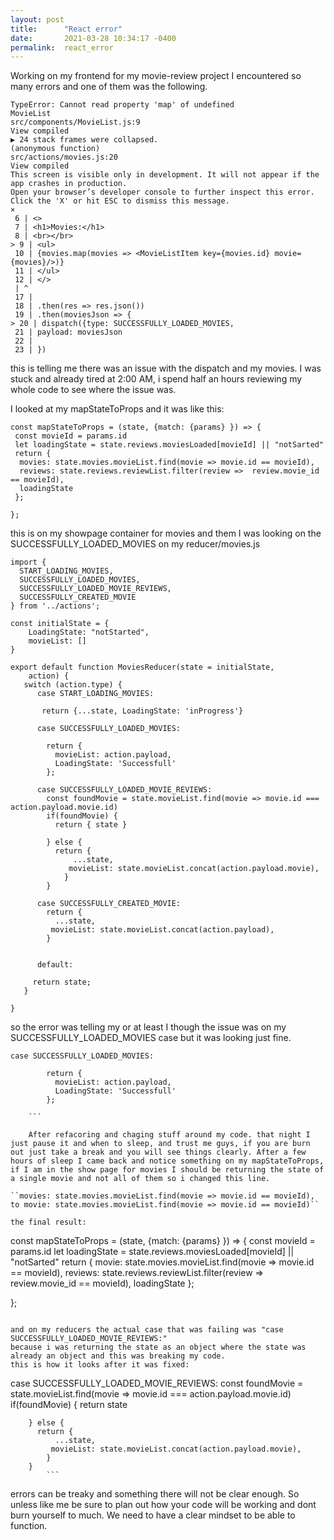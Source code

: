 ```yaml
---
layout: post
title:      "React error"
date:       2021-03-28 10:34:17 -0400
permalink:  react_error
---
```



Working on my frontend for my movie-review project I encountered so many errors and one of them was the following.

```
TypeError: Cannot read property 'map' of undefined
MovieList
src/components/MovieList.js:9
View compiled
▶ 24 stack frames were collapsed.
(anonymous function)
src/actions/movies.js:20
View compiled
This screen is visible only in development. It will not appear if the app crashes in production.
Open your browser’s developer console to further inspect this error. Click the 'X' or hit ESC to dismiss this message.
×
 6 | <>
 7 | <h1>Movies:</h1>
 8 | <br></br>
> 9 | <ul>
 10 | {movies.map(movies => <MovieListItem key={movies.id} movie={movies}/>)}
 11 | </ul>
 12 | </>
 | ^
 17 | 
 18 | .then(res => res.json())
 19 | .then(moviesJson => {
> 20 | dispatch({type: SUCCESSFULLY_LOADED_MOVIES,
 21 | payload: moviesJson
 22 | 
 23 | })
 ```
 
 this is telling me there was an issue with the dispatch and my movies. I was stuck and already tired at 2:00 AM,
 i spend half an hours reviewing my whole code to see where the issue was.
 
 I looked at my mapStateToProps and it was like this:
 
 ```
 const mapStateToProps = (state, {match: {params} }) => {
  const movieId = params.id
  let loadingState = state.reviews.moviesLoaded[movieId] || "notSarted"
  return {
   movies: state.movies.movieList.find(movie => movie.id == movieId),
   reviews: state.reviews.reviewList.filter(review =>  review.movie_id == movieId),
   loadingState
  };

};

```

this is on my showpage container for movies and them I was looking on the SUCCESSFULLY_LOADED_MOVIES on my reducer/movies.js

```
import { 
  START_LOADING_MOVIES,
  SUCCESSFULLY_LOADED_MOVIES,
  SUCCESSFULLY_LOADED_MOVIE_REVIEWS,
  SUCCESSFULLY_CREATED_MOVIE
} from '../actions';

const initialState = {
    LoadingState: "notStarted",
    movieList: []
}

export default function MoviesReducer(state = initialState, 
    action) {
   switch (action.type) {
      case START_LOADING_MOVIES:

       return {...state, LoadingState: 'inProgress'}
      
      case SUCCESSFULLY_LOADED_MOVIES:

        return {
          movieList: action.payload, 
          LoadingState: 'Successfull'
        };

      case SUCCESSFULLY_LOADED_MOVIE_REVIEWS:
        const foundMovie = state.movieList.find(movie => movie.id === action.payload.movie.id)
        if(foundMovie) {
          return { state }
          
        } else {
          return {
              ...state,
             movieList: state.movieList.concat(action.payload.movie),
            }
        }

      case SUCCESSFULLY_CREATED_MOVIE:
        return {
          ...state,
         movieList: state.movieList.concat(action.payload),
        }
     

      default:

     return state;
   }

}

```

so the error was telling my or at least I though the issue was on my SUCCESSFULLY_LOADED_MOVIES case but it was looking just fine.

```
case SUCCESSFULLY_LOADED_MOVIES:

        return {
          movieList: action.payload, 
          LoadingState: 'Successfull'
        };
				
	```
	
	After refacoring and chaging stuff around my code. that night I just pause it and when to sleep, and trust me guys, if you are burn out just take a break and you will see things clearly. After a few hours of sleep I came back and notice something on my mapStateToProps, if I am in the show page for movies I should be returning the state of a single movie and not all of them so i changed this line. 
	
``movies: state.movies.movieList.find(movie => movie.id == movieId), to movie: state.movies.movieList.find(movie => movie.id == movieId)``
	
the final result:

```
 const mapStateToProps = (state, {match: {params} }) => {
  const movieId = params.id
  let loadingState = state.reviews.moviesLoaded[movieId] || "notSarted"
  return {
   movie: state.movies.movieList.find(movie => movie.id == movieId),
   reviews: state.reviews.reviewList.filter(review =>  review.movie_id == movieId),
   loadingState
  };

};
```

and on my reducers the actual case that was failing was "case SUCCESSFULLY_LOADED_MOVIE_REVIEWS:"
because i was returning the state as an object where the state was already an object and this was breaking my code.
this is how it looks after it was fixed:

```
 case SUCCESSFULLY_LOADED_MOVIE_REVIEWS:
        const foundMovie = state.movieList.find(movie => movie.id === action.payload.movie.id)
        if(foundMovie) {
          return state 
          
        } else {
          return {
              ...state,
             movieList: state.movieList.concat(action.payload.movie),
            }
        }
			```
errors can be treaky and something there will not be clear enough. So unless like me be sure to plan out how your code will be working and dont burn yourself to much. We need to have a clear mindset to be able to function.

